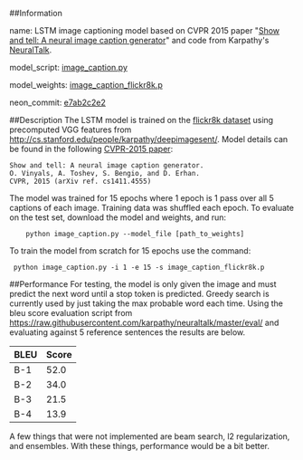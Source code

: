 ##Information

name: LSTM image captioning model based on CVPR 2015 paper "[Show and tell: A neural image caption 
generator](http://arxiv.org/abs/1411.4555)" and code from Karpathy's 
[NeuralTalk](https://github.com/karpathy/neuraltalk).

model_script: [image_caption.py](https://github.com/nervanazoo/NervanaModelZoo/blob/master/ImageCaptioning/LSTM/image_caption.py)

model_weights: [image_caption_flickr8k.p](https://s3-us-west-1.amazonaws.com/nervana-modelzoo/imagecaption/lstm/image_caption_flickr8k.p)

neon_commit: [e7ab2c2e2](https://github.com/NervanaSystems/neon/commit/e7ab2c2e27f113a4d36d17ba8c79546faed7d916)


##Description
The LSTM model is trained on the [flickr8k dataset](http://nlp.cs.illinois.edu/HockenmaierGroup/8k-pictures.html)
using precomputed VGG features from http://cs.stanford.edu/people/karpathy/deepimagesent/. Model details can be 
found in the following [CVPR-2015 paper](http://arxiv.org/abs/1411.4555):

    Show and tell: A neural image caption generator.
    O. Vinyals, A. Toshev, S. Bengio, and D. Erhan.  
    CVPR, 2015 (arXiv ref. cs1411.4555)

The model was trained for 15 epochs where 1 epoch is 1 pass over all 5 captions of each image. 
Training data was shuffled each epoch. To evaluate on the test set, download the model and weights, 
and run:

        python image_caption.py --model_file [path_to_weights]
        
To train the model from scratch for 15 epochs use the command:

     python image_caption.py -i 1 -e 15 -s image_caption_flickr8k.p


##Performance
For testing, the model is only given the image and must predict 
the next word until a stop token is predicted. Greedy search is 
currently used by just taking the max probable word each time. 
Using the bleu score evaluation script from 
https://raw.githubusercontent.com/karpathy/neuraltalk/master/eval/ and evaluating 
against 5 reference sentences the results are below.

| BLEU | Score |
| ---- | ----  |
| B-1  | 52.0  |
| B-2  | 34.0  |
| B-3  | 21.5  |
| B-4  | 13.9  |

A few things that were not implemented are beam search, l2 regularization, and ensembles. With these things, 
performance would be a bit better.
